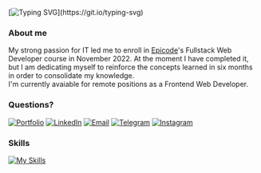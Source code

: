 [![Typing SVG](https://readme-typing-svg.demolab.com?font=Fira+Code&weight=500&size=17&duration=1500&pause=1000&color=3FF7B2&width=435&lines=Hi!+I'm+Giacomo%2C+welcome+to+my+GitHub+page!)](https://git.io/typing-svg)  
### About me
My strong passion for IT led me to enroll in [Epicode](https://epicode.com/it/)'s Fullstack Web Developer course in November 2022. At the moment I have completed it, but I am dedicating myself to reinforce the concepts learned in six months in order to consolidate my knowledge.  
I'm currently avaiable for remote positions as a Frontend Web Developer.
### Questions?
[![Portfolio](https://img.shields.io/badge/Portfolio-%2300A98F.svg?logo=adafruit&logoColor=white)](https://giaxup.github.io/portfolio/)
[![LinkedIn](https://img.shields.io/badge/LinkedIn-%230077B5.svg?logo=linkedin&logoColor=white)](https://www.linkedin.com/in/giacomo-della-peruta/)
[![Email](https://img.shields.io/badge/Email-%232CA01C.svg?logo=maildotru&logoColor=white)](mailto:giaxup@live.it)
[![Telegram](https://img.shields.io/badge/Telegram-%2326A5E4.svg?logo=Telegram&logoColor=white)](https://www.t.me/Giacs)
[![Instagram](https://img.shields.io/badge/Instagram-%23E4405F.svg?logo=Instagram&logoColor=white)](https://instagram.com/Giacs)

### Skills
[![My Skills](https://skillicons.dev/icons?i=bootstrap,css,discord,eclipse,git,github,html,java,js,mysql,nextjs,nodejs,ps,postgres,postman,react,redux,sass,spring,tailwind,threejs,ts,vite,vscode)](https://skillicons.dev)
